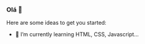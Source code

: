 ### Olá 👋

Here are some ideas to get you started:

- 🌱 I’m currently learning HTML, CSS, Javascript...
